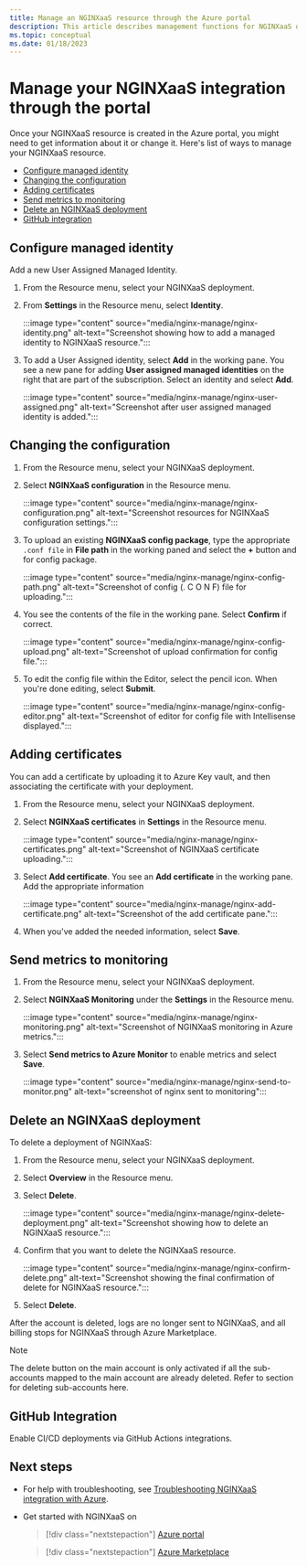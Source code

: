 ```yaml
---
title: Manage an NGINXaaS resource through the Azure portal
description: This article describes management functions for NGINXaaS on the Azure portal. 
ms.topic: conceptual
ms.date: 01/18/2023
---
```


# Manage your NGINXaaS integration through the portal

Once your NGINXaaS resource is created in the Azure portal, you might need to get information about it or change it. Here's list of ways to manage your NGINXaaS resource.

- [Configure managed identity](#configure-managed-identity)
- [Changing the configuration](#changing-the-configuration)
- [Adding certificates](#adding-certificates)
- [Send metrics to monitoring](#send-metrics-to-monitoring)
- [Delete an NGINXaaS deployment](#delete-an-nginxaas-deployment)
- [GitHub integration](#github-integration)

## Configure managed identity

Add a new User Assigned Managed Identity.

1. From the Resource menu, select your NGINXaaS deployment.

1. From **Settings** in the Resource menu, select **Identity**.

    :::image type="content" source="media/nginx-manage/nginx-identity.png" alt-text="Screenshot showing how to add a managed identity to NGINXaaS resource.":::

1. To add a User Assigned identity, select **Add** in the working pane. You see a new pane for adding **User assigned managed identities** on the right that are part of the subscription. Select an identity and select **Add**.

    :::image type="content" source="media/nginx-manage/nginx-user-assigned.png" alt-text="Screenshot after user assigned managed identity is added.":::

## Changing the configuration

1. From the Resource menu, select your NGINXaaS deployment.

1. Select **NGINXaaS configuration** in the Resource menu.

    :::image type="content" source="media/nginx-manage/nginx-configuration.png" alt-text="Screenshot resources for NGINXaaS configuration settings.":::

1. To upload an existing **NGINXaaS config package**, type the appropriate `.conf file` in **File path** in the working paned and select the **+** button and for config package.

    :::image type="content" source="media/nginx-manage/nginx-config-path.png" alt-text="Screenshot of config (. C O N F) file for uploading.":::

1. You see the contents of the file in the working pane. Select **Confirm** if correct.

    :::image type="content" source="media/nginx-manage/nginx-config-upload.png" alt-text="Screenshot of upload confirmation for config file.":::

1. To edit the config file within the Editor, select the pencil icon. When you're done editing, select **Submit**.

    :::image type="content" source="media/nginx-manage/nginx-config-editor.png" alt-text="Screenshot of editor for config file with Intellisense displayed.":::

## Adding certificates

You can add a certificate by uploading it to Azure Key vault, and then associating the certificate with your deployment.

1. From the Resource menu, select your NGINXaaS deployment.

1. Select **NGINXaaS certificates** in **Settings** in the Resource menu.

    :::image type="content" source="media/nginx-manage/nginx-certificates.png" alt-text="Screenshot of NGINXaaS certificate uploading.":::

1. Select **Add certificate**. You see an **Add certificate** in the working pane. Add the appropriate information

    :::image type="content" source="media/nginx-manage/nginx-add-certificate.png" alt-text="Screenshot of the add certificate pane.":::

1. When you've added the needed information, select **Save**.

## Send metrics to monitoring

1. From the Resource menu, select your NGINXaaS deployment.

1. Select **NGINXaaS Monitoring** under the **Settings** in the Resource menu.

    :::image type="content" source="media/nginx-manage/nginx-monitoring.png" alt-text="Screenshot of NGINXaaS monitoring in Azure metrics.":::

1. Select **Send metrics to Azure Monitor** to enable metrics and select **Save**.

    :::image type="content" source="media/nginx-manage/nginx-send-to-monitor.png" alt-text="screenshot of nginx sent to monitoring":::

## Delete an NGINXaaS deployment

To delete a deployment of NGINXaaS:

1. From the Resource menu, select your NGINXaaS deployment.

1. Select **Overview** in the Resource menu.

1. Select **Delete**.

    :::image type="content" source="media/nginx-manage/nginx-delete-deployment.png" alt-text="Screenshot showing how to delete an NGINXaaS resource.":::

1. Confirm that you want to delete the NGINXaaS resource.

    :::image type="content" source="media/nginx-manage/nginx-confirm-delete.png" alt-text="Screenshot showing the final confirmation of delete for NGINXaaS resource.":::

1. Select **Delete**.

After the account is deleted, logs are no longer sent to NGINXaaS, and all billing stops for NGINXaaS through Azure Marketplace.

> [!NOTE]
> The delete button on the main account is only activated if all the sub-accounts mapped to the main account are already deleted. Refer to section for deleting sub-accounts here.

## GitHub Integration

Enable CI/CD deployments via GitHub Actions integrations.

## Next steps

- For help with troubleshooting, see [Troubleshooting NGINXaaS integration with Azure](troubleshoot.md).
- Get started with NGINXaaS on

    > [!div class="nextstepaction"]
    > [Azure portal](https://portal.azure.com/#view/HubsExtension/BrowseResource/resourceType/NGINX.NGINXPLUS%2FnginxDeployments)

    > [!div class="nextstepaction"]
    > [Azure Marketplace](https://azuremarketplace.microsoft.com/marketplace/apps/f5-networks.f5-nginx-for-azure?tab=Overview)